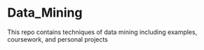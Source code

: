 # Data_Mining
This repo contains techniques of data mining including examples, coursework, and personal projects
